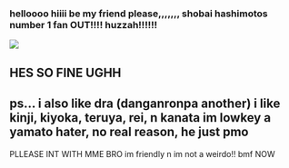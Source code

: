 ### helloooo hiiii be my friend please,,,,,,, shobai hashimotos number 1 fan OUT!!!! huzzah!!!!!!
![](https://static.wikia.nocookie.net/a55b5687-7e83-49d8-82f9-bd7a40cdb340/scale-to-width/755)

HES SO FINE UGHH
-----
ps... i also like dra (danganronpa another) i like kinji, kiyoka, teruya, rei, n kanata im lowkey a yamato hater, no real reason, he just pmo
-
PLLEASE INT WITH MME BRO im friendly n im not a weirdo!! bmf NOW
